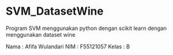 # SVM_DatasetWine
Program SVM menggunakan python dengan scikit learn dengan menggunakan dataset wine

Nama : Afifa Wulandari
NIM : F55121057
Kelas : B
